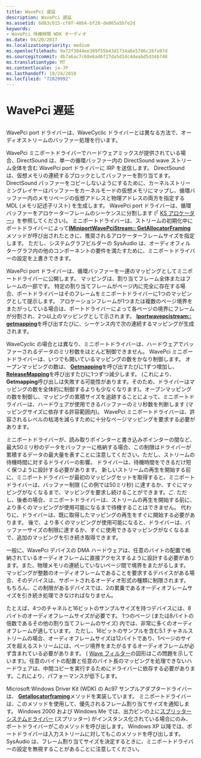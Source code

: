 ```yaml
---
title: WavePci 遅延
description: WavePci 遅延
ms.assetid: 6d83c015-cf8f-40b4-bf28-de865a5bfe2d
keywords:
- WavePci 待機時間 WDK オーディオ
ms.date: 04/20/2017
ms.localizationpriority: medium
ms.openlocfilehash: 9a72f3044ee389f55b43d1734a6e5786c28fa97d
ms.sourcegitcommit: 4b7a6ac7c68e6ad6f27da5d1dc4deabd5d34b748
ms.translationtype: MT
ms.contentlocale: ja-JP
ms.lasthandoff: 10/24/2019
ms.locfileid: "72829992"
---
```

# <a name="wavepci-latency"></a>WavePci 遅延


## <span id="wavepci_latency"></span><span id="WAVEPCI_LATENCY"></span>


WavePci port ドライバーは、WaveCyclic ドライバーとは異なる方法で、オーディオストリームのバッファー処理を行います。

WavePci ミニポートドライバーでハードウェアミックスが提供されている場合、DirectSound は、単一の循環バッファー内の DirectSound wave ストリーム全体を含む WavePci port ドライバーに IRP を送信します。 DirectSound は、仮想メモリの連続するブロックとしてバッファーを割り当てます。 DirectSound バッファーをコピーしないようにするために、カーネルストリーミングレイヤーはバッファーをカーネルモードの仮想メモリにマップし、循環バッファー内のメモリページの仮想アドレスと物理アドレスの両方を指定する MDL (メモリ記述子リスト) を生成します。 WavePci port ドライバーは、循環バッファーをアロケーターフレームのシーケンスに分割します (「 [KS アロケーター](https://docs.microsoft.com/windows-hardware/drivers/stream/ks-allocators)」を参照してください)。 ミニポートドライバーは、ストリームの初期化中にポートドライバーによって[**IMiniportWavePciStream:: GetAllocatorFraming**](https://docs.microsoft.com/windows-hardware/drivers/ddi/portcls/nf-portcls-iminiportwavepcistream-getallocatorframing)メソッドが呼び出されたときに、推奨されるアロケーターフレームサイズを指定します。 ただし、システムグラフビルダーの SysAudio は、オーディオフィルターグラフ内の他のコンポーネントの要件を満たすために、ミニポートドライバーの設定を上書きできます。

WavePci port ドライバーは、循環バッファーを一連のマッピングとしてミニポートドライバーに公開します。 マッピングは、割り当てフレーム全体またはフレームの一部です。 特定の割り当てフレームがページ内に完全に存在する場合、ポートドライバーはそのフレームをミニポートドライバーに1つのマッピングとして提示します。 アロケーションフレームが1つまたは複数のページ境界をまたがっしている場合は、ポートドライバーによって各ページの境界にフレームが分割され、2つ以上のマッピングとして示されます。 [**Iportwavepcistream:: getmapping**](https://docs.microsoft.com/windows-hardware/drivers/ddi/portcls/nf-portcls-iportwavepcistream-getmapping)を呼び出すたびに、シーケンス内で次の連続するマッピングが生成されます。

WaveCyclic の場合とは異なり、ミニポートドライバーは、ハードウェアでバッファーされるデータのミリ秒数をほとんど制御できません。 WavePci ミニポートドライバーは、いつでも開いているマッピングの数をかなり制御します。 オープンマッピングの数は、 [**Getmapping**](https://docs.microsoft.com/windows-hardware/drivers/ddi/portcls/nf-portcls-iportwavepcistream-getmapping)を呼び出すたびに1ずつ増加し、 [**ReleaseMapping**](https://docs.microsoft.com/windows-hardware/drivers/ddi/portcls/nf-portcls-iportwavepcistream-releasemapping)を呼び出すたびに1つずつ減少します。 (これにより、 **Getmapping**呼び出しは失敗する可能性があります。そのため、ドライバーはマッピングの数を全体的に制御するよりも少なくなります)。オープンマッピングの数を制御し、マッピングの累積サイズを追跡することによって、ミニポートドライバーは、ハードウェアが使用できるバッファーのミリ秒数を判断します (マッピングサイズに依存する許容範囲内)。 WavePci ミニポートドライバーは、許容されるレベルの枯渇を減らすために十分なページマッピングを要求する必要があります。

ミニポートドライバーが、読み取りポインターと書き込みポインターの間など、最大50ミリ秒のデータをバッファーに格納する場合、この制限はドライバーが累積するデータの最大量を表すことに注意してください。ただし、ストリームの待機時間に対するドライバーの影響。 ドライバーは、待機時間をできるだけ短く保つように設計する必要があります。 新しいストリームの再生を開始する前に、ミニポートドライバーが最初のマッピングセットを取得すると、ミニポートドライバーは、バッファー制限 (この例では50ミリ秒) に達するか、すぐにマッピングがなくなるまで、マッピングを要求し続けることができます。ご. ただし、後者の場合、ミニポートドライバーは、ストリームの再生を開始する前に、より多くのマッピングが使用可能になるまで待機することはできません。 代わりに、ドライバーは、既に取得したマッピングの再生をすぐに開始する必要があります。 後で、より多くのマッピングが使用可能になると、ドライバーは、バッファーサイズの制限に達するか、すぐに使用できるマッピングがなくなるまで、追加のマッピングを引き続き取得できます。

一般に、WavePci デバイスの DMA ハードウェアは、任意のバイトの配置で格納されているオーディオフレームに直接アクセスするように設計する必要があります。また、物理メモリの連続していないページ間で境界をまたがるします。 マッピングが整数のオーディオフレームであることを要求するデバイスがある場合、そのデバイスは、サポートされるオーディオ形式の種類に制限されます。 もちろん、この制限があるデバイスでは、2の累乗であるオーディオフレームサイズを引き続き処理できなければなりません。

たとえば、4つのチャネルと16ビットのサンプルサイズを持つデバイスには、8バイトのオーディオフレームサイズが必要です。 1つのページ (または8バイトの倍数であるその他の割り当てフレームのサイズ) 内では、非常に多くのオーディオフレームが適しています。 ただし、16ビットのサンプルを含む5.1 チャネルストリームの場合、オーディオフレームサイズは12バイトであり、1ページのサイズを超えるストリームには、ページ境界をまたがるするオーディオフレームが必ず含まれている必要があります。 ( [Wave フィルター](wave-filters.md)の図形はこの問題を示しています)。任意のバイトの配置と任意のバイト長のマッピングを処理できないハードウェアは、中間コピーを実行するためにドライバーに依存する必要があります。これにより、パフォーマンスが低下します。

Microsoft Windows Driver Kit (WDK) の Ac97 サンプルアダプタードライバーは、 [**Getallocatorframing**](https://docs.microsoft.com/windows-hardware/drivers/ddi/portcls/nf-portcls-iminiportwavepcistream-getallocatorframing)メソッドを実装しています。 ミニポートドライバーは、このメソッドを使用して、優先されるフレーム割り当てサイズを通知します。 Windows 2000 および Windows Me では、出力ピンの上に[スプリッターシステムドライバー](kernel-mode-wdm-audio-components.md#splitter_system_driver) (スプリッター) がインスタンス化されている場合にのみ、ポートドライバーがこのメソッドを呼び出します。 Windows XP 以降では、ポートドライバーは入力ストリームに対してもこのメソッドを呼び出します。 SysAudio は、フレーム割り当てサイズを決定するときに、ミニポートドライバーの設定を無視することがあることに注意してください。

 

 




